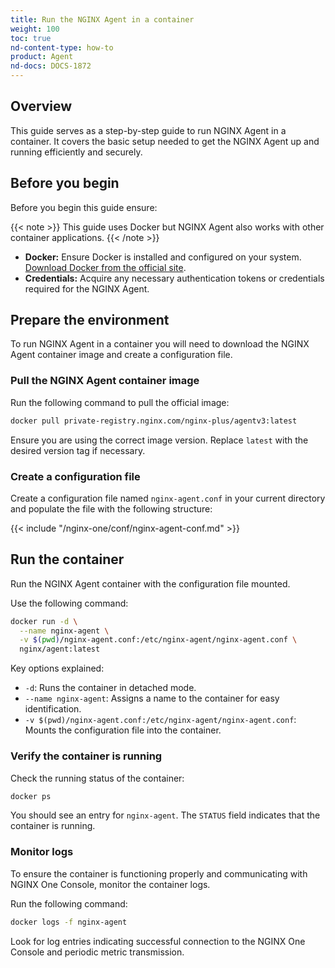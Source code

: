 ```yaml
---
title: Run the NGINX Agent in a container
weight: 100
toc: true
nd-content-type: how-to
product: Agent
nd-docs: DOCS-1872
---
```


## Overview

This guide serves as a step-by-step guide to run NGINX Agent in a container. It covers the basic setup needed to get the NGINX Agent up and running efficiently and securely.

## Before you begin

Before you begin this guide ensure:

{{< note >}}
This guide uses Docker but NGINX Agent also works with other container applications.
{{< /note >}}

- **Docker:** Ensure Docker is installed and configured on your system. [Download Docker from the official site](https://www.docker.com/products/docker-desktop/).
- **Credentials:** Acquire any necessary authentication tokens or credentials required for the NGINX Agent.

## Prepare the environment

To run NGINX Agent in a container you will need to download the NGINX Agent
container image and create a configuration file.

### Pull the NGINX Agent container image

Run the following command to pull the official image:

```bash
docker pull private-registry.nginx.com/nginx-plus/agentv3:latest
```

Ensure you are using the correct image version. Replace `latest` with the desired version tag if necessary.


### Create a configuration file

Create a configuration file named `nginx-agent.conf` in your current directory
and populate the file with the following structure:


{{< include "/nginx-one/conf/nginx-agent-conf.md" >}}


## Run the container

Run the NGINX Agent container with the configuration file mounted.

Use the following command:

```bash
docker run -d \
  --name nginx-agent \
  -v $(pwd)/nginx-agent.conf:/etc/nginx-agent/nginx-agent.conf \
  nginx/agent:latest
```

Key options explained:

- `-d`: Runs the container in detached mode.
- `--name nginx-agent`: Assigns a name to the container for easy identification.
- `-v $(pwd)/nginx-agent.conf:/etc/nginx-agent/nginx-agent.conf`: Mounts the configuration file into the container.


### Verify the container is running

Check the running status of the container:

```bash
docker ps
```

You should see an entry for `nginx-agent`. The `STATUS` field indicates that the container is running.

### Monitor logs

To ensure the container is functioning properly and communicating with NGINX One Console, monitor the container logs.

Run the following command:

```bash
docker logs -f nginx-agent
```

Look for log entries indicating successful connection to the NGINX One Console and periodic metric transmission.
